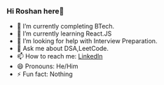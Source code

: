 ### Hi Roshan here👋

- 🔭 I’m currently completing BTech.
- 🌱 I’m currently learning React.JS
- 🤔 I’m looking for help with Interview Preparation.
- 💬 Ask me about DSA,LeetCode.
- 📫 How to reach me: [LinkedIn](https://www.linkedin.com/in/roshan-farakate-b908781a6/)
- 😄 Pronouns: He/Him
- ⚡ Fun fact: Nothing

